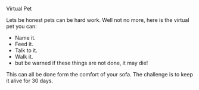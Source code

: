 Virtual Pet

Lets be honest pets can be hard work. Well not no more, 
here is the virtual pet you can:

- Name it.
- Feed it.
- Talk to it.
- Walk it.
- but be warned if these things are not done, it may die!

This can all be done form the comfort of your sofa.
The challenge is to keep it alive for 30 days. 